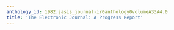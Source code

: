 ```yaml
---
anthology_id: 1982.jasis_journal-ir0anthology0volumeA33A4.0
title: 'The Electronic Journal: A Progress Report'
---
```

